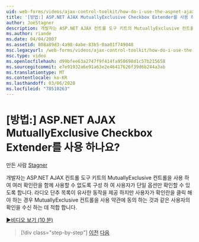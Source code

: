 ```yaml
---
uid: web-forms/videos/ajax-control-toolkit/how-do-i-use-the-aspnet-ajax-mutuallyexclusive-checkbox-extender
title: '[방법:] ASP.NET AJAX MutuallyExclusive Checkbox Extender를 사용 하나요? | Microsoft Docs'
author: JoeStagner
description: 개발자는 ASP.NET AJAX 컨트롤 도구 키트의 MutuallyExclusive 컨트롤을 사용 하 여 다 수의 확인란을 함께 사용할 수 없도록 구성할 수 있습니다.
ms.author: riande
ms.date: 04/04/2007
ms.assetid: 808a89d3-4a98-4abe-83b5-0aa01f749048
msc.legacyurl: /web-forms/videos/ajax-control-toolkit/how-do-i-use-the-aspnet-ajax-mutuallyexclusive-checkbox-extender
msc.type: video
ms.openlocfilehash: d99bfee63a2747f9f414fa950698d1c57b215658
ms.sourcegitcommit: e7e91932a6e91a63e2e46417626f39d6b244a3ab
ms.translationtype: MT
ms.contentlocale: ko-KR
ms.lasthandoff: 03/06/2020
ms.locfileid: "78510263"
---
```

# <a name="how-do-i-use-the-aspnet-ajax-mutuallyexclusive-checkbox-extender"></a>[방법:] ASP.NET AJAX MutuallyExclusive Checkbox Extender를 사용 하나요?

만든 사람 [Stagner](https://github.com/JoeStagner)

개발자는 ASP.NET AJAX 컨트롤 도구 키트의 MutuallyExclusive 컨트롤을 사용 하 여 여러 확인란을 함께 사용할 수 없도록 구성 하 여 사용자가 단일 옵션만 확인할 수 있도록 합니다. 라디오 단추 목록이 유사한 동작을 제공 하지만 사용자가 확인란을 클릭 해야 하는 경우 MutuallyExclusive 컨트롤을 사용 약관에 동의 하는 것과 같은 사용자의 확인을 수신 하는 데 적합 합니다.

[&#9654;비디오 보기 (10 분)](https://channel9.msdn.com/Blogs/ASP-NET-Site-Videos/how-do-i-use-the-aspnet-ajax-mutuallyexclusive-checkbox-extender)

> [!div class="step-by-step"]
> [이전](how-do-i-use-the-aspnet-ajax-maskededit-controls.md)
> [다음](how-do-i-use-the-aspnet-ajax-nobot-control.md)
